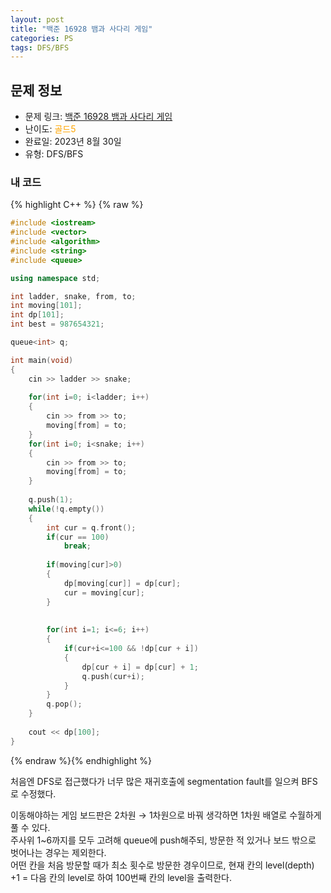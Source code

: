 ```yaml
---
layout: post
title: "백준 16928 뱀과 사다리 게임"
categories: PS
tags: DFS/BFS
---
```


## 문제 정보
- 문제 링크: [백준 16928 뱀과 사다리 게임](https://www.acmicpc.net/problem/16928)
- 난이도: <span style="color:#FFA500">골드5</span>
- 완료일: 2023년 8월 30일
- 유형: DFS/BFS

### 내 코드

{% highlight C++ %} {% raw %}
```C++
#include <iostream>
#include <vector>
#include <algorithm>
#include <string>
#include <queue>

using namespace std;

int ladder, snake, from, to;
int moving[101];
int dp[101];
int best = 987654321;

queue<int> q;

int main(void)
{
	cin >> ladder >> snake;
	
	for(int i=0; i<ladder; i++)
	{
		cin >> from >> to;
		moving[from] = to;
	}
	for(int i=0; i<snake; i++)
	{
		cin >> from >> to;
		moving[from] = to;
	}
	
	q.push(1);
	while(!q.empty())
	{	
		int cur = q.front();
		if(cur == 100)
			break;
			
		if(moving[cur]>0)
		{
			dp[moving[cur]] = dp[cur];
			cur = moving[cur];
		}
			
		
		for(int i=1; i<=6; i++)
		{
			if(cur+i<=100 && !dp[cur + i])
			{
				dp[cur + i] = dp[cur] + 1;
				q.push(cur+i);
			}
		}
		q.pop();
	}
	
	cout << dp[100];
}
```
{% endraw %}{% endhighlight %}

처음엔 DFS로 접근했다가 너무 많은 재귀호출에 segmentation fault를 일으켜 BFS로 수정했다.

이동해야하는 게임 보드판은 2차원 → 1차원으로 바꿔 생각하면 1차원 배열로 수월하게 풀 수 있다.  
주사위 1~6까지를 모두 고려해 queue에 push해주되, 방문한 적 있거나 보드 밖으로 벗어나는 경우는 제외한다.  
어떤 칸을 처음 방문할 때가 최소 횟수로 방문한 경우이므로, 현재 칸의 level(depth) +1 = 다음 칸의 level로 하여 100번째 칸의 level을 출력한다.  
  

